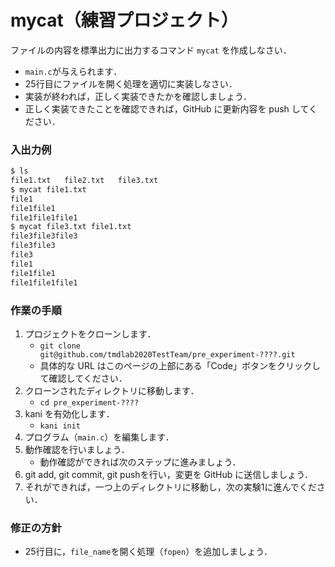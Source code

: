 # mycat（練習プロジェクト）

ファイルの内容を標準出力に出力するコマンド `mycat` を作成しなさい．

* `main.c`が与えられます．
* 25行目にファイルを開く処理を適切に実装しなさい．
* 実装が終われば，正しく実装できたかを確認しましょう．
* 正しく実装できたことを確認できれば，GitHub に更新内容を push してください．

### 入出力例

```sh
$ ls
file1.txt   file2.txt   file3.txt
$ mycat file1.txt
file1
file1file1
file1file1file1
$ mycat file3.txt file1.txt
file3file3file3
file3file3
file3
file1
file1file1
file1file1file1
```

### 作業の手順

1. プロジェクトをクローンします．
    * `git clone git@github.com/tmdlab2020TestTeam/pre_experiment-????.git` 
    * 具体的な URL はこのページの上部にある「Code」ボタンをクリックして確認してください．
2. クローンされたディレクトリに移動します．
    * `cd pre_experiment-????`
3. kani を有効化します．
    * `kani init`
4. プログラム（`main.c`）を編集します．
5. 動作確認を行いましょう．
    * 動作確認ができれば次のステップに進みましょう．
6. git add, git commit, git pushを行い，変更を GitHub に送信しましょう．
7. それができれば，一つ上のディレクトリに移動し，次の実験1に進んでください．

### 修正の方針

* 25行目に，`file_name`を開く処理（`fopen`）を追加しましょう．

